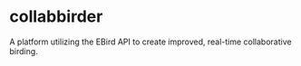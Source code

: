 # collabbirder
A platform utilizing the EBird API to create improved, real-time collaborative birding.
